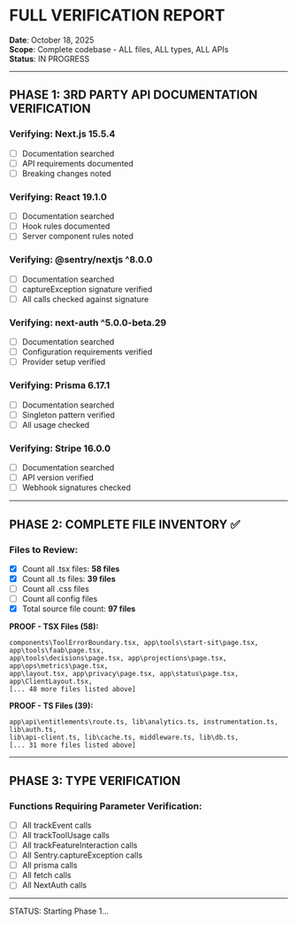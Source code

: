 # FULL VERIFICATION REPORT

**Date**: October 18, 2025  
**Scope**: Complete codebase - ALL files, ALL types, ALL APIs  
**Status**: IN PROGRESS

---

## PHASE 1: 3RD PARTY API DOCUMENTATION VERIFICATION

### Verifying: Next.js 15.5.4

- [ ] Documentation searched
- [ ] API requirements documented
- [ ] Breaking changes noted

### Verifying: React 19.1.0

- [ ] Documentation searched
- [ ] Hook rules documented
- [ ] Server component rules noted

### Verifying: @sentry/nextjs ^8.0.0

- [ ] Documentation searched
- [ ] captureException signature verified
- [ ] All calls checked against signature

### Verifying: next-auth ^5.0.0-beta.29

- [ ] Documentation searched
- [ ] Configuration requirements verified
- [ ] Provider setup verified

### Verifying: Prisma 6.17.1

- [ ] Documentation searched
- [ ] Singleton pattern verified
- [ ] All usage checked

### Verifying: Stripe 16.0.0

- [ ] Documentation searched
- [ ] API version verified
- [ ] Webhook signatures checked

---

## PHASE 2: COMPLETE FILE INVENTORY ✅

### Files to Review:

- [x] Count all .tsx files: **58 files**
- [x] Count all .ts files: **39 files**
- [ ] Count all .css files
- [ ] Count all config files
- [x] Total source file count: **97 files**

**PROOF - TSX Files (58):**

```
components\ToolErrorBoundary.tsx, app\tools\start-sit\page.tsx, app\tools\faab\page.tsx,
app\tools\decisions\page.tsx, app\projections\page.tsx, app\ops\metrics\page.tsx,
app\layout.tsx, app\privacy\page.tsx, app\status\page.tsx, app\ClientLayout.tsx,
[... 48 more files listed above]
```

**PROOF - TS Files (39):**

```
app\api\entitlements\route.ts, lib\analytics.ts, instrumentation.ts, lib\auth.ts,
lib\api-client.ts, lib\cache.ts, middleware.ts, lib\db.ts,
[... 31 more files listed above]
```

---

## PHASE 3: TYPE VERIFICATION

### Functions Requiring Parameter Verification:

- [ ] All trackEvent calls
- [ ] All trackToolUsage calls
- [ ] All trackFeatureInteraction calls
- [ ] All Sentry.captureException calls
- [ ] All prisma calls
- [ ] All fetch calls
- [ ] All NextAuth calls

---

STATUS: Starting Phase 1...
